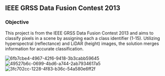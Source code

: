 ## IEEE GRSS Data Fusion Contest 2013

### Objective
This project is from the IEEE GRSS Data Fusion Contest 2013 and aims to classify pixels in a scene by assigning each a class identifier (1-15). Utilizing hyperspectral (reflectance) and LiDAR (height) images, the solution merges information for accurate classification.


![6fb7cbe4-4967-42f6-9418-3b3cabb59645](https://github.com/Rickil/dataFusion_contest/assets/38404628/0686435c-34fa-478a-ae66-02f060fe3760)
![49527b6c-0699-4bd6-a744-2ab7934617a5](https://github.com/Rickil/dataFusion_contest/assets/38404628/179a3116-0f9b-4a98-b4e8-3582a21ec77c)
![3fc702cc-1228-4f83-b36c-54a580e6ff2f](https://github.com/Rickil/dataFusion_contest/assets/38404628/75004283-384d-48a6-8b02-acc492c6ba3c)
